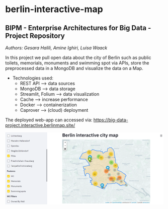 # berlin-interactive-map
## BIPM - Enterprise Architectures for Big Data - Project Repository

*Authors: Gesara Halili, Amine Ighiri, Luisa Waack*

In this project we pull open data about the city of Berlin such as public toilets, memorials, monuments and swimming spot via APIs, store the preprocessed data in a MongoDB and visualize the data on a Map. 
* Technologies used: 
  * REST API --> data sources 
  * MongoDB --> data storage
  * Streamlit, Folium --> data visualization
  * Cache --> increase performance 
  * Docker --> containerization
  * Caprover --> (cloud) deployment
 
The deployed web-app can accessed via: https://big-data-project.interactive.berlinmap.site/

![alt text](/static_images/webapp.PNG)
